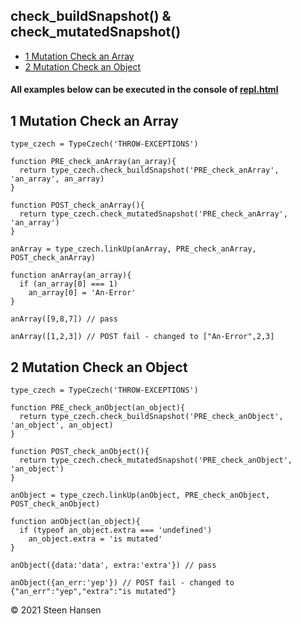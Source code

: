 
## check_buildSnapshot() & check_mutatedSnapshot()
  -  [1 Mutation Check an Array](#mutation-check-an-array) 
  -  [2 Mutation Check an Object](#mutation-check-an-object) 

#### All examples below can be executed in the console of [repl.html](../../test-collection/repl.html)

## 1 Mutation Check an Array<a name="mutation-check-an-array"></a>
  
```
type_czech = TypeCzech('THROW-EXCEPTIONS')

function PRE_check_anArray(an_array){
  return type_czech.check_buildSnapshot('PRE_check_anArray', 'an_array', an_array)
}

function POST_check_anArray(){
  return type_czech.check_mutatedSnapshot('PRE_check_anArray', 'an_array')
}

anArray = type_czech.linkUp(anArray, PRE_check_anArray, POST_check_anArray) 

function anArray(an_array){
  if (an_array[0] === 1)
    an_array[0] = 'An-Error'
}

anArray([9,8,7]) // pass

anArray([1,2,3]) // POST fail - changed to ["An-Error",2,3] 
```
   
## 2 Mutation Check an Object<a name="mutation-check-an-object"></a>
  
```
type_czech = TypeCzech('THROW-EXCEPTIONS')

function PRE_check_anObject(an_object){
  return type_czech.check_buildSnapshot('PRE_check_anObject', 'an_object', an_object)
}

function POST_check_anObject(){
  return type_czech.check_mutatedSnapshot('PRE_check_anObject', 'an_object')
}

anObject = type_czech.linkUp(anObject, PRE_check_anObject, POST_check_anObject) 

function anObject(an_object){
  if (typeof an_object.extra === 'undefined')
    an_object.extra = 'is mutated'
}

anObject({data:'data', extra:'extra'}) // pass

anObject({an_err:'yep'}) // POST fail - changed to {"an_err":"yep","extra":"is mutated"} 
```

&copy; 2021 Steen Hansen 
